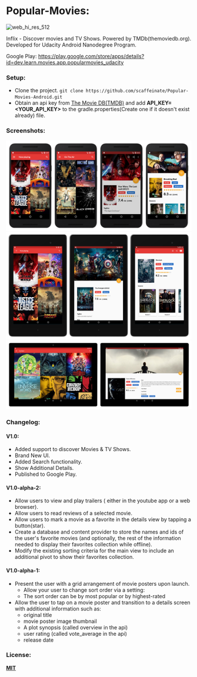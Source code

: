 # Popular-Movies:
![web_hi_res_512](https://user-images.githubusercontent.com/1825853/31562656-3a7311d2-b02a-11e7-87e6-bdbb5a1ff874.png)

Inflix - Discover movies and TV Shows. Powered by TMDb(themoviedb.org). Developed for Udacity Android Nanodegree Program.

Google Play: https://play.google.com/store/apps/details?id=dev.learn.movies.app.popularmovies_udacity

### Setup: 
- Clone the project. ```git clone https://github.com/scaffeinate/Popular-Movies-Android.git```
- Obtain an api key from [The Movie DB(TMDB)](https://www.themoviedb.org/documentation/api) and add **API_KEY=<YOUR_API_KEY>** to the gradle.properties(Create one if it doesn't exist already) file.

### Screenshots:
![screenshot_1](https://github.com/scaffeinate/Inflix/blob/master/screenshots/phone/phone_collage.jpg?raw=true)
![screenshot_2](https://github.com/scaffeinate/Inflix/blob/master/screenshots/7-tablet/tablet-collage.jpg?raw=true)
![screenshot_3](https://github.com/scaffeinate/Inflix/blob/master/screenshots/10-tablet/10-tablet-collage.jpg?raw=true)

### Changelog:
#### V1.0:
- Added support to discover Movies & TV Shows.
- Brand New UI.
- Added Search functionality.
- Show Additional Details.
- Published to Google Play.

#### V1.0-alpha-2:
- Allow users to view and play trailers ( either in the youtube app or a web browser).
- Allow users to read reviews of a selected movie.
- Allow users to mark a movie as a favorite in the details view by tapping a button(star).
- Create a database and content provider to store the names and ids of the user's favorite movies (and optionally, the rest of the information needed to display their favorites collection while offline).
- Modify the existing sorting criteria for the main view to include an additional pivot to show their favorites collection.

#### V1.0-alpha-1:
- Present the user with a grid arrangement of movie posters upon launch.
   - Allow your user to change sort order via a setting:
   - The sort order can be by most popular or by highest-rated
- Allow the user to tap on a movie poster and transition to a details screen with additional information such as:
   - original title
   - movie poster image thumbnail
   - A plot synopsis (called overview in the api)
   - user rating (called vote_average in the api)
   - release date

### License:
[**MIT**](https://github.com/scaffeinate/Popular-Movies-Android/blob/master/LICENSE)
